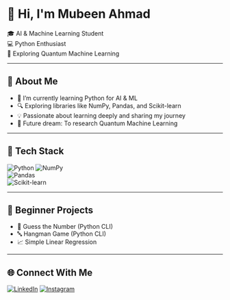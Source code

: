 # 👋 Hi, I'm Mubeen Ahmad

🎓 AI & Machine Learning Student  
💻 Python Enthusiast  
🔬 Exploring Quantum Machine Learning

---

## 🧠 About Me

- 🌱 I’m currently learning Python for AI & ML
- 🔍 Exploring libraries like NumPy, Pandas, and Scikit-learn
- 💡 Passionate about learning deeply and sharing my journey
- 🚀 Future dream: To research Quantum Machine Learning

---

## 🧰 Tech Stack

![Python](https://img.shields.io/badge/Python-3776AB?logo=python&logoColor=white)
![NumPy](https://img.shields.io/badge/Numpy-013243?logo=numpy&logoColor=white)  
![Pandas](https://img.shields.io/badge/Pandas-150458?logo=pandas&logoColor=white)  
![Scikit-learn](https://img.shields.io/badge/Scikit--learn-F7931E?logo=scikit-learn&logoColor=white)

---

## 📂 Beginner Projects

- 🎲 Guess the Number (Python CLI)
- 🔤 Hangman Game (Python CLI)
- 📈 Simple Linear Regression

---

## 🌐 Connect With Me

[![LinkedIn](https://img.shields.io/badge/LinkedIn-blue?logo=linkedin&logoColor=white)](https://www.linkedin.com/in/mubeen-ahmad-b57788247/)
[![Instagram](https://img.shields.io/badge/Instagram-E4405F?logo=instagram&logoColor=white)](https://www.instagram.com/mubeenahmad6081)


